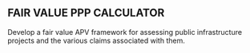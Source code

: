 ## FAIR VALUE PPP CALCULATOR
Develop a fair value APV framework for assessing public infrastructure projects and the various claims associated with them. 
